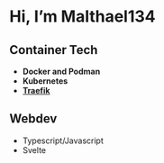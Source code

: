 # Hi, I’m Malthael134

## Container Tech

- **Docker and Podman**
- **Kubernetes**
- [**Traefik**](https://traefik.io/traefik)


## Webdev

- Typescript/Javascript
- Svelte
